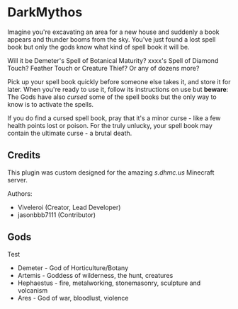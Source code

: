 # DarkMythos

Imagine you're excavating an area for a new house and suddenly a book appears and thunder booms from the sky. You've just found a lost spell book but only the gods know what kind of spell book it will be.

Will it be Demeter's Spell of Botanical Maturity? xxxx's Spell of Diamond Touch? Feather Touch or Creature Thief? Or any of dozens more?

Pick up your spell book quickly before someone else takes it, and store it for later. When you're ready to use it, follow its instructions on use but **beware**: The Gods have also *cursed* some of the spell books but the only way to know is to activate the spells. 

If you do find a cursed spell book, pray that it's a minor curse - like a few health points lost or poison. For the truly unlucky, your spell book may contain the ultimate curse - a brutal death. 

## Credits

This plugin was custom designed for the amazing *s.dhmc.us* Minecraft server.

Authors:

- Viveleroi (Creator, Lead Developer)
- jasonbbb7111 (Contributor)

## Gods

Test

- Demeter - God of Horticulture/Botany
- Artemis - Goddess of wilderness, the hunt, creatures
- Hephaestus - fire, metalworking, stonemasonry, sculpture and volcanism
- Ares - God of war, bloodlust, violence


